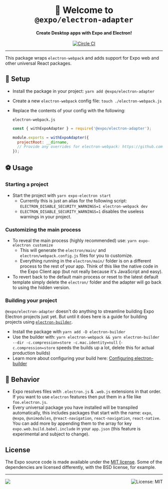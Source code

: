<!-- Title -->
<h1 align="center">
👋 Welcome to <br/><code>@expo/electron-adapter</code>
</h1>

<!-- Header -->

<p align="center">
    <b>Create Desktop apps with Expo and Electron!</b>
    <br/>
    <br/>
    <a aria-label="Circle CI" href="https://circleci.com/gh/expo/expo-cli/tree/master">
        <img alt="Circle CI" src="https://flat.badgen.net/circleci/github/expo/expo-cli?label=Circle%20CI&labelColor=555555&icon=circleci">
    </a>
</p>

---

This package wraps `electron-webpack` and adds support for Expo web and other universal React packages.

## 🏁 Setup

- Install the package in your project: `yarn add @expo/electron-adapter`
- Create a new `electron-webpack` config file: `touch ./electron-webpack.js`
- Replace the contents of your config with the following:

  `electron-webpack.js`

  ```js
  const { withExpoAdapter } = require('@expo/electron-adapter');

  module.exports = withExpoAdapter({
    projectRoot: __dirname,
    // Provide any overrides for electron-webpack: https://github.com/electron-userland/electron-webpack/blob/master/docs/en/configuration.md
  });
  ```

## ⚽️ Usage

### Starting a project

- Start the project with `yarn expo-electron start`
  - Currently this is just an alias for the following script: `ELECTRON_DISABLE_SECURITY_WARNINGS=1 electron-webpack dev`
  - `ELECTRON_DISABLE_SECURITY_WARNINGS=1` disables the useless warnings in your project.

### Customizing the main process

- To reveal the main process (highly recommended) use: `yarn expo-electron customize`
  - This will generate the `electron/main/` and `electron/webpack.config.js` files for you to customize.
  - Everything running in the `electron/main/` folder is on a different process to the rest of your app. Think of this like the native code in the Expo Client app (but not really because it's JavaScript and easy).
- To revert back to the default main process or reset to the latest default template simply delete the `electron/` folder and the adapter will go back to using the hidden version.

### Building your project

`@expo/electron-adapter` doesn't do anything to streamline building Expo Electron projects just yet. But until it does here is a guide for building projects using [`electron-builder`](https://www.electron.build/).

- Install the package with `yarn add -D electron-builder`
- Use the builder with: `yarn electron-webpack && yarn electron-builder --dir -c.compression=store -c.mac.identity=null` (`-c.compression=store` speeds the builds up a lot, delete this for actual production builds)
- Learn more about configuring your build here: [Configuring electron-builder](https://www.electron.build/configuration/configuration)

## 🥨 Behavior

- Expo resolves files with `.electron.js` & `.web.js` extensions in that order. If you want to use `electron` features then put them in a file like `foo.electron.js`.
- Every universal package you have installed will be transpiled automatically, this includes packages that start with the name: `expo`, `@expo`, `@unimodules`, `@react-navigation`, `react-navigation`, `react-native`. You can add more by appending them to the array for key `expo.web.build.babel.include` in your `app.json` (this feature is experimental and subject to change).

## License

The Expo source code is made available under the [MIT license](LICENSE). Some of the dependencies are licensed differently, with the BSD license, for example.

<!-- Footer -->

---

<p>
    <a aria-label="sponsored by expo" href="http://expo.io">
        <img src="https://img.shields.io/badge/Sponsored_by-Expo-4630EB.svg?style=for-the-badge&logo=EXPO&labelColor=000&logoColor=fff" target="_blank" />
    </a>
    <a aria-label="expo electron-adapter is free to use" href="/LICENSE" target="_blank">
        <img align="right" alt="License: MIT" src="https://img.shields.io/badge/License-MIT-success.svg?style=for-the-badge&color=33CC12" target="_blank" />
    </a>
</p>
